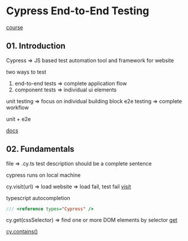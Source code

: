 # Cypress End-to-End Testing

[course](https://www.udemy.com/course/cypress-end-to-end-testing-getting-started/)

## 01. Introduction

Cypress => JS based test automation tool and framework for website

two ways to test

1. end-to-end tests => complete application flow
2. component tests => individual ui elements

unit testing => focus on individual building block
e2e testing => complete workflow

unit + e2e

[docs](https://docs.cypress.io/guides/overview/why-cypress)

## 02. Fundamentals

file => .cy.ts
test description should be a complete sentence

cypress runs on local machine

cy.visit(url) => load website => load fail, test fail
[visit](https://docs.cypress.io/api/commands/visit)

typescript autocompletion

```js
/// <reference types="Cypress" />
```

cy.get(cssSelector) => find one or more DOM elements by selector
[get](https://docs.cypress.io/api/commands/get)

[cy.contains()](https://docs.cypress.io/api/commands/contains)
